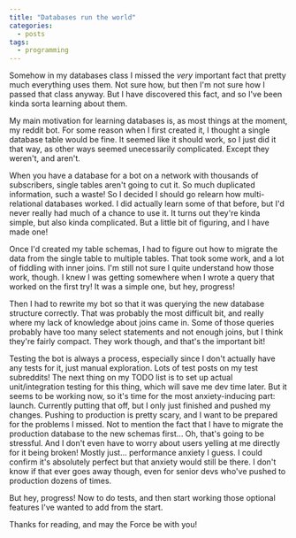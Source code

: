 ```yaml
---
title: "Databases run the world"
categories: 
  - posts
tags:
  - programming
---
```


Somehow in my databases class I missed the *very* important fact that pretty
much everything uses them. Not sure how, but then I'm not sure how I passed that
class anyway. But I have discovered this fact, and so I've been kinda sorta
learning about them.

My main motivation for learning databases is, as most things at the moment, my
reddit bot. For some reason when I first created it, I thought a single database
table would be fine. It seemed like it should work, so I just did it that way,
as other ways seemed unecessarily complicated. Except they weren't, and aren't.

When you have a database for a bot on a network with thousands of subscribers,
single tables aren't going to cut it. So much duplicated information, such a
waste! So I decided I should go relearn how multi-relational databases worked. I
did actually learn some of that before, but I'd never really had much of a
chance to use it. It turns out they're kinda simple, but also kinda complicated.
But a little bit of figuring, and I have made one!

Once I'd created my table schemas, I had to figure out how to migrate the data
from the single table to multiple tables. That took some work, and a lot of
fiddling with inner joins. I'm still not sure I quite understand how those work,
though. I knew I was getting somewhere when I wrote a query that worked on the
first try! It was a simple one, but hey, progress!

Then I had to rewrite my bot so that it was querying the new database structure
correctly. That was probably the most difficult bit, and really where my lack of
knowledge about joins came in. Some of those queries probably have too many
select statements and not enough joins, but I think they're fairly compact. They
work though, and that's the important bit!

Testing the bot is always a process, especially since I don't actually have any
tests for it, just manual exploration. Lots of test posts on my test subreddits!
The next thing on my TODO list is to set up actual unit/integration testing for
this thing, which will save me dev time later. But it seems to be working now,
so it's time for the most anxiety-inducing part: launch. Currently putting that
off, but I only just finished and pushed my changes. Pushing to production is
pretty scary, and I want to be prepared for the problems I missed. Not to
mention the fact that I have to migrate the production database to the new
schemas first... Oh, that's going to be stressful. And I don't even have to
worry about users yelling at me directly for it being broken! Mostly just...
performance anxiety I guess. I could confirm it's absolutely perfect but that
anxiety would still be there. I don't know if that ever goes away though, even
for senior devs who've pushed to production dozens of times.

But hey, progress! Now to do tests, and then start working those optional
features I've wanted to add from the start.

Thanks for reading, and may the Force be with you!
